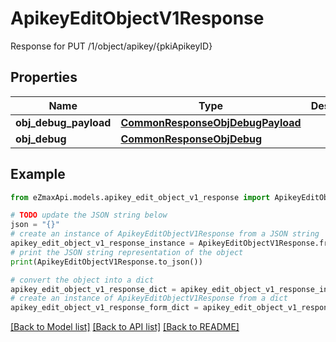 # ApikeyEditObjectV1Response

Response for PUT /1/object/apikey/{pkiApikeyID}

## Properties

Name | Type | Description | Notes
------------ | ------------- | ------------- | -------------
**obj_debug_payload** | [**CommonResponseObjDebugPayload**](CommonResponseObjDebugPayload.md) |  | 
**obj_debug** | [**CommonResponseObjDebug**](CommonResponseObjDebug.md) |  | [optional] 

## Example

```python
from eZmaxApi.models.apikey_edit_object_v1_response import ApikeyEditObjectV1Response

# TODO update the JSON string below
json = "{}"
# create an instance of ApikeyEditObjectV1Response from a JSON string
apikey_edit_object_v1_response_instance = ApikeyEditObjectV1Response.from_json(json)
# print the JSON string representation of the object
print(ApikeyEditObjectV1Response.to_json())

# convert the object into a dict
apikey_edit_object_v1_response_dict = apikey_edit_object_v1_response_instance.to_dict()
# create an instance of ApikeyEditObjectV1Response from a dict
apikey_edit_object_v1_response_form_dict = apikey_edit_object_v1_response.from_dict(apikey_edit_object_v1_response_dict)
```
[[Back to Model list]](../README.md#documentation-for-models) [[Back to API list]](../README.md#documentation-for-api-endpoints) [[Back to README]](../README.md)


